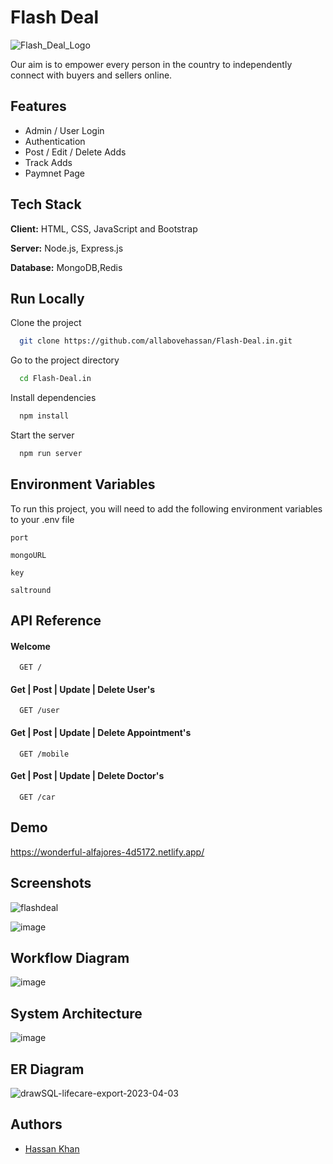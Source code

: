 
# Flash Deal 

![Flash_Deal_Logo](https://user-images.githubusercontent.com/112754393/229727752-9707ed31-4473-43e4-a760-c554ff655349.png)




Our aim is to empower every person in the country to independently connect with buyers and sellers online.



## Features

- Admin / User Login
- Authentication
- Post / Edit / Delete Adds
- Track Adds
- Paymnet Page


## Tech Stack

**Client:** HTML, CSS, JavaScript and Bootstrap

**Server:** Node.js, Express.js

**Database:** MongoDB,Redis


## Run Locally

Clone the project

```bash
  git clone https://github.com/allabovehassan/Flash-Deal.in.git
```

Go to the project directory

```bash
  cd Flash-Deal.in
```

Install dependencies

```bash
  npm install
```

Start the server

```bash
  npm run server
```


## Environment Variables

To run this project, you will need to add the following environment variables to your .env file

`port`

`mongoURL`

`key`

`saltround`

## API Reference

#### Welcome 

```http
  GET /
```

#### Get | Post | Update | Delete User's

```http
  GET /user
```
#### Get | Post | Update | Delete Appointment's
```http
  GET /mobile
 ```

#### Get | Post | Update | Delete Doctor's
```http
  GET /car
```



## Demo

https://wonderful-alfajores-4d5172.netlify.app/

## Screenshots

![flashdeal](https://user-images.githubusercontent.com/112754393/229730622-70f7874f-3e1b-4211-8f8c-ad1bcd3ee078.png)

![image](https://user-images.githubusercontent.com/112754393/229730852-f18dbe4c-2ff0-4db1-a680-d2bdf47aceaf.png)



## Workflow Diagram
![image](https://user-images.githubusercontent.com/112754393/229732971-3e4ce8d5-d766-4606-8647-fbf0080d1d7b.png)


## System Architecture
![image](https://i.imgur.com/oJW6QQe.jpeg)


## ER Diagram
![drawSQL-lifecare-export-2023-04-03](https://user-images.githubusercontent.com/112754547/229438041-993e6356-22cd-49b0-8905-6867cd4f36e9.png)





## Authors


- [Hassan Khan](https://github.com/allabovehassan)




